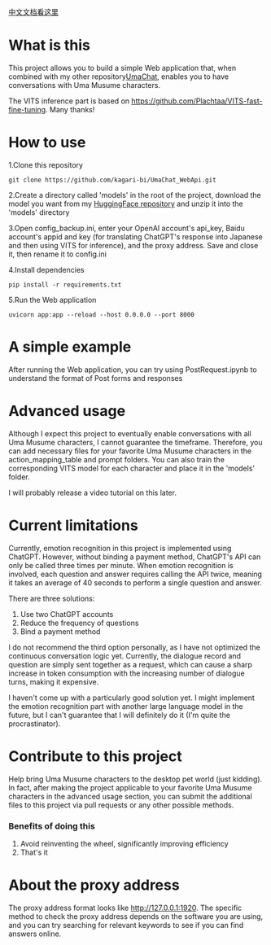 [中文文档看这里](https://github.com/kagari-bi/UmaChat_WebApi/blob/main/README-ZH.md)

# What is this
This project allows you to build a simple Web application that, when combined with my other repository[UmaChat](https://github.com/kagari-bi/UmaChat), enables you to have conversations with Uma Musume characters.

The VITS inference part is based on https://github.com/Plachtaa/VITS-fast-fine-tuning. Many thanks!

# How to use
1.Clone this repository
```
git clone https://github.com/kagari-bi/UmaChat_WebApi.git
```
2.Create a directory called 'models' in the root of the project, download the model you want from my [HuggingFace repository](https://huggingface.co/gouhuo/Umamusume_Vits_models/tree/main) and unzip it into the 'models' directory

3.Open config_backup.ini, enter your OpenAI account's api_key, Baidu account's appid and key (for translating ChatGPT's response into Japanese and then using VITS for inference), and the proxy address. Save and close it, then rename it to config.ini

4.Install dependencies
```
pip install -r requirements.txt
```
5.Run the Web application
```
uvicorn app:app --reload --host 0.0.0.0 --port 8000
```

# A simple example
After running the Web application, you can try using PostRequest.ipynb to understand the format of Post forms and responses

# Advanced usage
Although I expect this project to eventually enable conversations with all Uma Musume characters, I cannot guarantee the timeframe. Therefore, you can add necessary files for your favorite Uma Musume characters in the action_mapping_table and prompt folders. You can also train the corresponding VITS model for each character and place it in the 'models' folder.

I will probably release a video tutorial on this later.

# Current limitations
Currently, emotion recognition in this project is implemented using ChatGPT. However, without binding a payment method, ChatGPT's API can only be called three times per minute. When emotion recognition is involved, each question and answer requires calling the API twice, meaning it takes an average of 40 seconds to perform a single question and answer.

There are three solutions:
1. Use two ChatGPT accounts
2. Reduce the frequency of questions
3. Bind a payment method

I do not recommend the third option personally, as I have not optimized the continuous conversation logic yet. Currently, the dialogue record and question are simply sent together as a request, which can cause a sharp increase in token consumption with the increasing number of dialogue turns, making it expensive.

I haven't come up with a particularly good solution yet. I might implement the emotion recognition part with another large language model in the future, but I can't guarantee that I will definitely do it (I'm quite the procrastinator).

# Contribute to this project
Help bring Uma Musume characters to the desktop pet world (just kidding). In fact, after making the project applicable to your favorite Uma Musume characters in the advanced usage section, you can submit the additional files to this project via pull requests or any other possible methods.
### Benefits of doing this
1. Avoid reinventing the wheel, significantly improving efficiency
2. That's it

# About the proxy address
The proxy address format looks like http://127.0.0.1:1920. The specific method to check the proxy address depends on the software you are using, and you can try searching for relevant keywords to see if you can find answers online.
